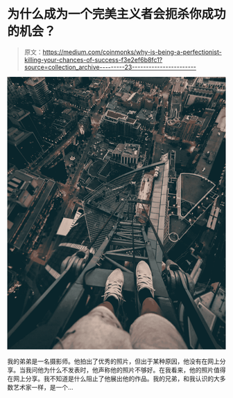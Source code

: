 # 为什么成为一个完美主义者会扼杀你成功的机会？

> 原文：<https://medium.com/coinmonks/why-is-being-a-perfectionist-killing-your-chances-of-success-f3e2ef6b8fc1?source=collection_archive---------23----------------------->

![](img/d49e9c064bd5e961b926c2d17250fa9e.png)

我的弟弟是一名摄影师。他拍出了优秀的照片，但出于某种原因，他没有在网上分享。当我问他为什么不发表时，他声称他的照片不够好。在我看来，他的照片值得在网上分享。我不知道是什么阻止了他展出他的作品。我的兄弟，和我认识的大多数艺术家一样，是一个…